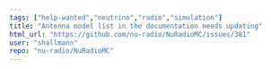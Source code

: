 ```yaml
---
tags: ["help-wanted","neutrino","radio","simulation"]
title: "Antenna model list in the documentation needs updating"
html_url: "https://github.com/nu-radio/NuRadioMC/issues/381"
user: "shallmann"
repo: "nu-radio/NuRadioMC"
---
```


